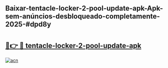 ## Baixar-tentacle-locker-2-pool-update-apk-Apk-sem-anúncios-desbloqueado-completamente-2025-#dpd8y

# <h2><a href="https://ainizakaria.my?title=tentacle-locker-2-pool-update-apk&ref=20M">🔗👉 🔴 tentacle-locker-2-pool-update-apk</a></h2>

[![acn](https://github.com/user-attachments/assets/0f9c940e-d8b0-45ae-aac7-cd30a18b3e1c)](https://ainizakaria.my?title=tentacle-locker-2-pool-update-apk&ref=20M)

